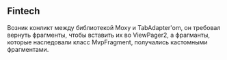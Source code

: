 ## Fintech

Возник конликт между библиотекой Moxy и TabAdapter'om, он требовал вернуть фрагменты, чтобы вставить их во ViewPager2, а фрагманты, которые наследовали класс MvpFragment, получались кастомными фрагментами.
